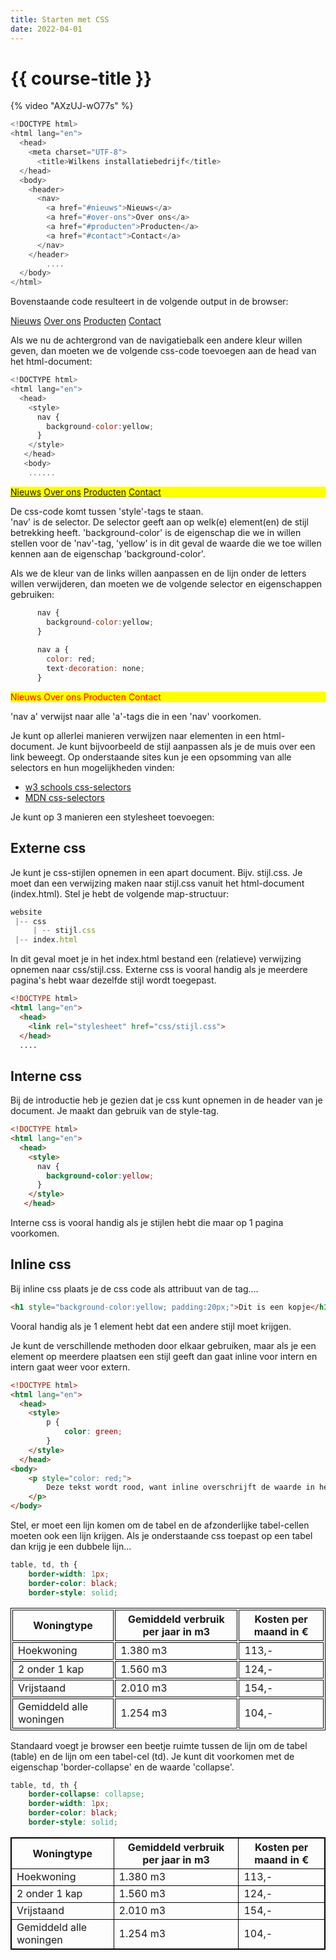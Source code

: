 ```yaml
---
title: Starten met CSS
date: 2022-04-01
---
```


# {{ course-title }}

{% video "AXzUJ-wO77s" %}

```javascript
<!DOCTYPE html>
<html lang="en">
  <head>
    <meta charset="UTF-8">
      <title>Wilkens installatiebedrijf</title>
  </head>
  <body>
    <header>
      <nav>
        <a href="#nieuws">Nieuws</a>
        <a href="#over-ons">Over ons</a>
        <a href="#producten">Producten</a>
        <a href="#contact">Contact</a>
      </nav>
    </header>
        ....
  </body>
</html>
```

Bovenstaande code resulteert in de volgende output in de browser:

<div class="html">
<a href="#" style="text-decoration: underline;cursor: pointer;" onclick="return false;">Nieuws</a>
<a href="#over-ons" style="text-decoration: underline;cursor: pointer;" onclick="return false;">Over ons</a>
<a href="#producten" style="text-decoration: underline;cursor: pointer;" onclick="return false;">Producten</a>
<a href="#contact" style="text-decoration: underline;cursor: pointer;" onclick="return false;">Contact</a>
</div>  

Als we nu de achtergrond van de navigatiebalk een andere kleur willen geven, dan moeten we de volgende css-code toevoegen aan de head van het html-document:
```javascript
<!DOCTYPE html>
<html lang="en">
  <head>
    <style>
      nav {
        background-color:yellow;
      }
    </style>
   </head>
   <body>
    ......
```
<div class="html">
<nav style="background-color:yellow;">
<a href="#" style="text-decoration: underline; cursor: pointer;" onclick="return false;">Nieuws</a>
<a href="#over-ons" style="text-decoration: underline;cursor: pointer;" onclick="return false;">Over ons</a>
<a href="#producten" style="text-decoration: underline;cursor: pointer;" onclick="return false;">Producten</a>
<a href="#contact" style="text-decoration: underline;cursor: pointer;" onclick="return false;">Contact</a>
</nav>
</div>

De css-code komt tussen 'style'-tags te staan.  
'nav' is de selector. De selector geeft aan op welk(e) element(en) de stijl betrekking heeft.
'background-color' is de eigenschap die we in willen stellen voor de 'nav'-tag, 
'yellow' is in dit geval de waarde die we toe willen kennen aan de eigenschap 'background-color'.

Als we de kleur van de links willen aanpassen en de lijn onder de letters willen verwijderen,
dan moeten we de volgende selector en eigenschappen gebruiken:
```javascript
      nav {
        background-color:yellow;
      }
      
      nav a {
        color: red;
        text-decoration: none;
      }
```
<div class="html">
<nav style="background-color: yellow">
<a href="#" style="text-decoration: none;color:red;cursor: pointer;" onclick="return false;">Nieuws</a>
<a href="#over-ons" style="text-decoration: none;color:red;cursor: pointer;" onclick="return false;">Over ons</a>
<a href="#producten" style="text-decoration: none;color:red;cursor: pointer;" onclick="return false;">Producten</a>
<a href="#contact" style="text-decoration: none;color:red;cursor: pointer;" onclick="return false;">Contact</a>
</nav>
</div>

'nav a' verwijst naar alle 'a'-tags die in een 'nav' voorkomen.


Je kunt op allerlei manieren verwijzen naar elementen in een html-document. 
Je kunt bijvoorbeeld de stijl aanpassen als je de muis over een link beweegt. 
Op onderstaande sites kun je een opsomming van alle selectors en hun mogelijkheden vinden:


* [w3 schools css-selectors](https://www.w3schools.com/cssref/css_selectors.asp)
* [MDN  css-selectors](https://developer.mozilla.org/en-US/docs/Web/CSS/CSS_Selectors)


Je kunt op 3 manieren een stylesheet toevoegen:

## Externe css 
Je kunt je css-stijlen  opnemen in een apart document. Bijv. stijl.css.
Je moet dan een verwijzing maken naar stijl.css vanuit het html-document (index.html).
Stel je hebt de volgende map-structuur:
```javascript
website
 |-- css
     | -- stijl.css
 |-- index.html
```
In dit geval moet je in het index.html bestand een (relatieve) verwijzing opnemen naar css/stijl.css.
Externe css is vooral handig als je meerdere pagina's hebt waar dezelfde stijl wordt toegepast.
```html
<!DOCTYPE html>
<html lang="en">
  <head>
    <link rel="stylesheet" href="css/stijl.css">
  </head>
  ....
```

## Interne css
Bij de introductie heb je gezien dat je css kunt opnemen in de header van je document.
Je maakt dan gebruik van de style-tag.
```html
<!DOCTYPE html>
<html lang="en">
  <head>
    <style>
      nav {
        background-color:yellow;
      }
    </style>
   </head>
```


Interne css is vooral handig als je stijlen hebt die maar op 1 pagina voorkomen.

## Inline css
Bij inline css plaats je de css code als attribuut van de tag....
```html
<h1 style="background-color:yellow; padding:20px;">Dit is een kopje</h1>
```
Vooral handig als je 1 element hebt dat een andere stijl moet krijgen.

Je kunt de verschillende methoden door elkaar gebruiken, maar als je een element op meerdere plaatsen een stijl geeft dan
gaat inline voor intern en intern gaat weer voor extern. 

```html
<!DOCTYPE html>
<html lang="en">
  <head>
    <style>
        p {
            color: green;
        }
    </style>
  </head>
<body>
    <p style="color: red;">
        Deze tekst wordt rood, want inline overschrijft de waarde in het interne stylesheet.
    </p> 
</body>
```


Stel, er moet een lijn komen om de tabel en de afzonderlijke tabel-cellen moeten ook een lijn krijgen.
Als je onderstaande css toepast op een tabel dan krijg je een dubbele lijn...

```css
table, td, th {
    border-width: 1px;
    border-color: black;
    border-style: solid;
```

<div class="html">
    <style>
        div.html table, div.html tr, div.html th, div.html td {
            border: 1px solid black;
        }
    </style>
    <table style="border-collapse: separate; border: 1px solid black;">
        <tr>
            <th style="border: 1px solid black">Woningtype</th>
            <th style="border: 1px solid black">Gemiddeld verbruik per jaar in m3</th>
            <th style="border: 1px solid black">Kosten per maand in €</th>
        </tr>
        <tr>
            <td style="border: 1px solid black">Hoekwoning</td>
            <td style="border: 1px solid black">1.380 m3</td>
            <td style="border: 1px solid black">113,-</td>
        </tr>
        <tr>
            <td style="border: 1px solid black">2 onder 1 kap</td>
            <td style="border: 1px solid black">1.560 m3</td>
            <td style="border: 1px solid black">124,-</td>
        </tr>
        <tr>
            <td style="border: 1px solid black">Vrijstaand</td>
            <td style="border: 1px solid black">2.010 m3</td>
            <td style="border: 1px solid black">154,-</td>
        </tr>
        <tr>
            <td style="border: 1px solid black">Gemiddeld alle woningen</td>
            <td style="border: 1px solid black">1.254 m3</td>
            <td style="border: 1px solid black">104,-</td>
        </tr>
    </table>
</div>

Standaard voegt je browser een beetje ruimte tussen de lijn om de tabel (table) en de lijn om een tabel-cel (td).
Je kunt dit voorkomen met de eigenschap 'border-collapse' en de waarde 'collapse'.

```css
table, td, th {
    border-collapse: collapse;
    border-width: 1px;
    border-color: black;
    border-style: solid;
```

<div class="html">
    <style>
        div.html table.collapsed  {
            border-collapse: collapse;
            border: 1px solid black;
        }
    </style>
    <table class="collapsed">
        <tr>
            <th>Woningtype</th>
            <th>Gemiddeld verbruik per jaar in m3</th>
            <th>Kosten per maand in €</th>
        </tr>
        <tr>
            <td>Hoekwoning</td>
            <td>1.380 m3</td>
            <td>113,-</td>
        </tr>
        <tr>
            <td>2 onder 1 kap</td>
            <td>1.560 m3</td>
            <td>124,-</td>
        </tr>
        <tr>
            <td>Vrijstaand</td>
            <td>2.010 m3</td>
            <td>154,-</td>
        </tr>
        <tr>
            <td>Gemiddeld alle woningen</td>
            <td>1.254 m3</td>
            <td>104,-</td>
        </tr>
    </table>
</div>  







